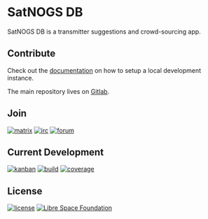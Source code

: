 # SatNOGS DB

SatNOGS DB is a transmitter suggestions and crowd-sourcing app.

## Contribute

Check out the [documentation](https://docs.satnogs.org/en/latest/satnogs-db/docs/) on how to setup a local development instance.

The main repository lives on [Gitlab](https://gitlab.com/librespacefoundation/satnogs/satnogs-db).

## Join

[![matrix](https://img.shields.io/badge/Matrix-%23satnogs:matrix.org-blue.svg)](https://riot.im/app/#/room/#satnogs:matrix.org)
[![irc](https://img.shields.io/badge/IRC-%23satnogs%20on%20freenode-blue.svg)](https://webchat.freenode.net/?channels=satnogs)
[![forum](https://img.shields.io/badge/forum-discourse-blue.svg)](https://community.libre.space/c/satnogs)

## Current Development

[![kanban](https://img.shields.io/badge/kanban-board-lightgray.svg)](https://gitlab.com/librespacefoundation/satnogs/satnogs-db/boards/345706)
[![build](https://gitlab.com/librespacefoundation/satnogs/satnogs-db/badges/master/build.svg)](https://gitlab.com/librespacefoundation/satnogs/satnogs-db/commits/master)
[![coverage](https://gitlab.com/librespacefoundation/satnogs/satnogs-db/badges/master/coverage.svg)](https://gitlab.com/librespacefoundation/satnogs/satnogs-db/commits/master)

## License

[![license](https://img.shields.io/badge/license-AGPL%203.0-6672D8.svg)](LICENSE)
[![Libre Space Foundation](https://img.shields.io/badge/%C2%A9%202014--2019-Libre%20Space%20Foundation-6672D8.svg)](https://librespacefoundation.org/)
